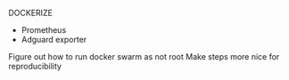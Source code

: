 DOCKERIZE
* Prometheus
* Adguard exporter

Figure out how to run docker swarm as not root
Make steps more nice for reproducibility
